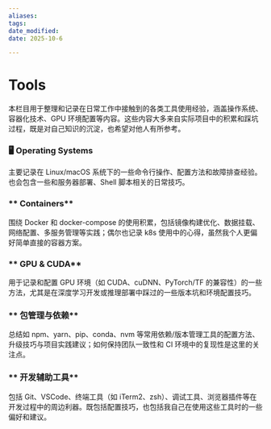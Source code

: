 ```yaml
---
aliases: 
tags: 
date_modified: 
date: 2025-10-6

---
```


# Tools

本栏目用于整理和记录在日常工作中接触到的各类工具使用经验，涵盖操作系统、容器化技术、GPU 环境配置等内容。这些内容大多来自实际项目中的积累和踩坑过程，既是对自己知识的沉淀，也希望对他人有所参考。

### **🖥️ Operating Systems**

主要记录在 Linux/macOS 系统下的一些命令行操作、配置方法和故障排查经验。也会包含一些和服务器部署、Shell 脚本相关的日常技巧。

### ** Containers**

围绕 Docker 和 docker-compose 的使用积累，包括镜像构建优化、数据挂载、网络配置、多服务管理等实践；偶尔也记录 k8s 使用中的心得，虽然我个人更偏好简单直接的容器方案。

### ** GPU & CUDA**

用于记录和配置 GPU 环境（如 CUDA、cuDNN、PyTorch/TF 的兼容性）的一些方法，尤其是在深度学习开发或推理部署中踩过的一些版本坑和环境配置技巧。

### ** 包管理与依赖**

总结如 npm、yarn、pip、conda、nvm 等常用依赖/版本管理工具的配置方法、升级技巧与项目实践建议；如何保持团队一致性和 CI 环境中的复现性是这里的关注点。

### ** 开发辅助工具**

包括 Git、VSCode、终端工具（如 iTerm2、zsh）、调试工具、浏览器插件等在开发过程中的周边利器。既包括配置技巧，也包括我自己在使用这些工具时的一些偏好和建议。

